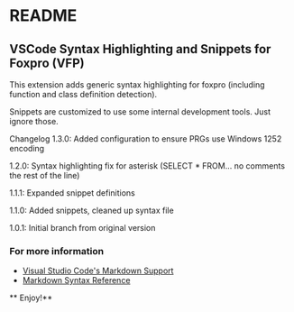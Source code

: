 # README
## VSCode Syntax Highlighting and Snippets for Foxpro (VFP)

This extension adds generic syntax highlighting for foxpro (including function and class definition detection).

Snippets are customized to use some internal development tools. Just ignore those.

Changelog
1.3.0: Added configuration to ensure PRGs use Windows 1252 encoding

1.2.0: Syntax highlighting fix for asterisk (SELECT * FROM... no comments the rest of the line)

1.1.1: Expanded snippet definitions

1.1.0: Added snippets, cleaned up syntax file

1.0.1: Initial branch from original version

### For more information
* [Visual Studio Code's Markdown Support](http://code.visualstudio.com/docs/languages/markdown)
* [Markdown Syntax Reference](https://help.github.com/articles/markdown-basics/)

** Enjoy!**